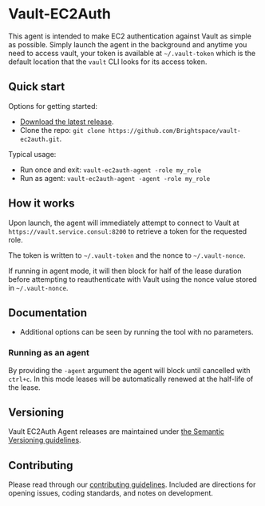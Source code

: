 # Vault-EC2Auth

This agent is intended to make EC2 authentication against Vault as simple as possible. Simply launch the agent in the
background and anytime you need to access vault, your token is available at `~/.vault-token` which is the default location 
that the `vault` CLI looks for its access token. 

## Quick start

Options for getting started:

* [Download the latest release](../../releases).
* Clone the repo: `git clone https://github.com/Brightspace/vault-ec2auth.git`.

Typical usage:

* Run once and exit: `vault-ec2auth-agent -role my_role` 
* Run as agent: `vault-ec2auth-agent -agent -role my_role`


## How it works

Upon launch, the agent will immediately attempt to connect to Vault at `https://vault.service.consul:8200` to retrieve 
a token for the requested role.
 
The token is written to `~/.vault-token` and the nonce to `~/.vault-nonce`.

If running in agent mode, it will then block for half of the lease duration before attempting to reauthenticate with Vault 
using the nonce value stored in `~/.vault-nonce`.

## Documentation

* Additional options can be seen by running the tool with no parameters.

### Running as an agent

By providing the `-agent` argument the agent will block until cancelled with `ctrl+c`. In this mode leases will be automatically
renewed at the half-life of the lease.

## Versioning

Vault EC2Auth Agent releases are maintained under [the Semantic Versioning guidelines](http://semver.org/).

## Contributing

Please read through our [contributing guidelines](CONTRIBUTING.md). Included are directions for opening issues, coding standards, and notes on development.
